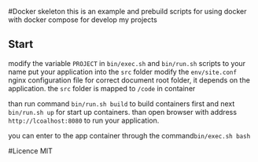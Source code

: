 #Docker skeleton
this is an example and prebuild scripts for using docker with docker compose for develop my projects

## Start
modify the variable `PROJECT` in `bin/exec.sh` and `bin/run.sh` scripts to your name
put your application into the `src` folder
modify the `env/site.conf` nginx configuration file for correct document root folder, it depends on the application.
the `src` folder is mapped to `/code` in container

than run command `bin/run.sh build` to build containers first and next `bin/run.sh up` for start up containers.
than open browser with address `http://lcoalhost:8080` to run your application.

you can enter to the app container through the command`bin/exec.sh bash`

#Licence
MIT
